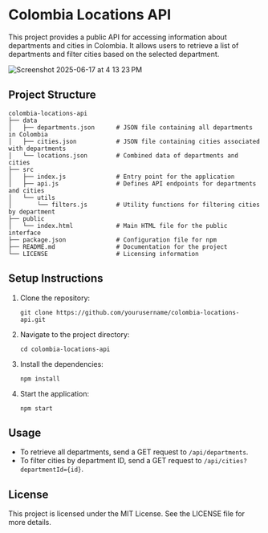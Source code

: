 # Colombia Locations API

This project provides a public API for accessing information about departments and cities in Colombia. It allows users to retrieve a list of departments and filter cities based on the selected department.

![Screenshot 2025-06-17 at 4 13 23 PM](https://github.com/user-attachments/assets/5193e8e6-6928-4097-a40d-d776da33072f)

## Project Structure

```
colombia-locations-api
├── data
│   ├── departments.json      # JSON file containing all departments in Colombia
│   ├── cities.json           # JSON file containing cities associated with departments
│   └── locations.json        # Combined data of departments and cities
├── src
│   ├── index.js              # Entry point for the application
│   ├── api.js                # Defines API endpoints for departments and cities
│   └── utils
│       └── filters.js        # Utility functions for filtering cities by department
├── public
│   └── index.html            # Main HTML file for the public interface
├── package.json              # Configuration file for npm
├── README.md                 # Documentation for the project
└── LICENSE                   # Licensing information
```

## Setup Instructions

1. Clone the repository:
   ```
   git clone https://github.com/yourusername/colombia-locations-api.git
   ```

2. Navigate to the project directory:
   ```
   cd colombia-locations-api
   ```

3. Install the dependencies:
   ```
   npm install
   ```

4. Start the application:
   ```
   npm start
   ```

## Usage

- To retrieve all departments, send a GET request to `/api/departments`.
- To filter cities by department ID, send a GET request to `/api/cities?departmentId={id}`.

## License

This project is licensed under the MIT License. See the LICENSE file for more details.
